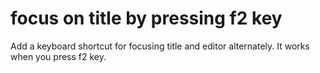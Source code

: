 # focus on title by pressing f2 key

Add a keyboard shortcut for focusing title and editor alternately.
It works when you press f2 key.
